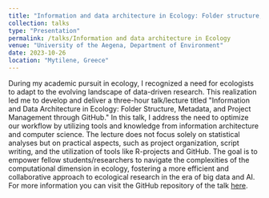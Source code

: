 ```yaml
---
title: "Information and data architecture in Ecology: Folder structure, metadata and project management through GitHub"
collection: talks
type: "Presentation"
permalink: /talks/Information and data architecture in Ecology
venue: "University of the Aegena, Department of Environment"
date: 2023-10-26
location: "Mytilene, Greece"
---
```


During my academic pursuit in ecology, I recognized a need for ecologists to adapt to the evolving landscape of data-driven research. This realization led me to develop and deliver a three-hour talk/lecture titled "Information and Data Architecture in Ecology: Folder Structure, Metadata, and Project Management through GitHub." In this talk, I address the need to optimize our workflow by utilizing tools and knowledge from information architecture and computer science. The lecture does not focus solely on statistical analyses but on practical aspects, such as project organization, script writing, and the utilization of tools like R-projects and GitHub. The goal is to empower fellow students/researchers to navigate the complexities of the computational dimension in ecology, fostering a more efficient and collaborative approach to ecological research in the era of big data and AI. For more information you can visit the GitHub repository of the talk [here](https://github.com/paschatz/WorOptReproSciEcoEnvSci).